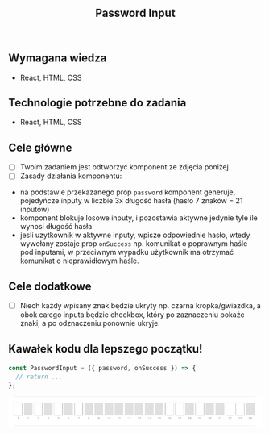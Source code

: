 <h2 align="center">Password Input</h2>

<br>

## Wymagana wiedza

- React, HTML, CSS

## Technologie potrzebne do zadania

- React, HTML, CSS

## Cele główne

- [ ] Twoim zadaniem jest odtworzyć komponent ze zdjęcia poniżej
- [ ] Zasady działania komponentu:

* na podstawie przekazanego prop `password` komponent generuje, pojedyńcze inputy w liczbie 3x długość hasła (hasło 7 znaków = 21 inputów)
* komponent blokuje losowe inputy, i pozostawia aktywne jedynie tyle ile wynosi długość hasła
* jesli uzytkownik w aktywne inputy, wpisze odpowiednie hasło, wtedy wywołany zostaje prop `onSuccess` np. komunikat o poprawnym haśle pod inputami, w przeciwnym wypadku użytkownik ma otrzymać komunikat o nieprawidłowym haśle.

## Cele dodatkowe

- [ ] Niech każdy wpisany znak będzie ukryty np. czarna kropka/gwiazdka, a obok całego inputa będzie checkbox, który po zaznaczeniu pokaże znaki, a po odznaczeniu ponownie ukryje.

## Kawałek kodu dla lepszego początku!

```javascript
const PasswordInput = ({ password, onSuccess }) => {
  // return ...
};
```

![](PasswordInput.png)
